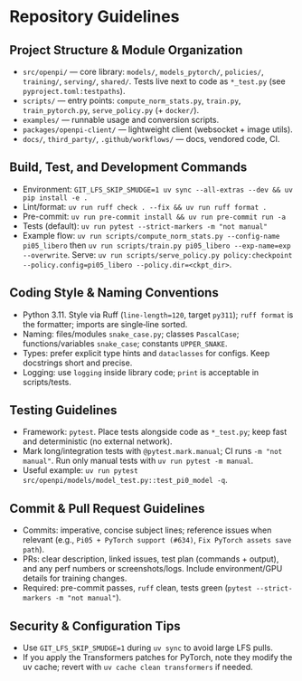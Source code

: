 # Repository Guidelines

## Project Structure & Module Organization
- `src/openpi/` — core library: `models/`, `models_pytorch/`, `policies/`, `training/`, `serving/`, `shared/`. Tests live next to code as `*_test.py` (see `pyproject.toml:testpaths`).
- `scripts/` — entry points: `compute_norm_stats.py`, `train.py`, `train_pytorch.py`, `serve_policy.py` (+ `docker/`).
- `examples/` — runnable usage and conversion scripts.
- `packages/openpi-client/` — lightweight client (websocket + image utils).
- `docs/`, `third_party/`, `.github/workflows/` — docs, vendored code, CI.

## Build, Test, and Development Commands
- Environment: `GIT_LFS_SKIP_SMUDGE=1 uv sync --all-extras --dev && uv pip install -e .`
- Lint/format: `uv run ruff check . --fix && uv run ruff format .`
- Pre-commit: `uv run pre-commit install && uv run pre-commit run -a`
- Tests (default): `uv run pytest --strict-markers -m "not manual"`
- Example flow: `uv run scripts/compute_norm_stats.py --config-name pi05_libero` then `uv run scripts/train.py pi05_libero --exp-name=exp --overwrite`. Serve: `uv run scripts/serve_policy.py policy:checkpoint --policy.config=pi05_libero --policy.dir=<ckpt_dir>`.

## Coding Style & Naming Conventions
- Python 3.11. Style via Ruff (`line-length=120`, target `py311`); `ruff format` is the formatter; imports are single‑line sorted.
- Naming: files/modules `snake_case.py`; classes `PascalCase`; functions/variables `snake_case`; constants `UPPER_SNAKE`.
- Types: prefer explicit type hints and `dataclasses` for configs. Keep docstrings short and precise.
- Logging: use `logging` inside library code; `print` is acceptable in scripts/tests.

## Testing Guidelines
- Framework: `pytest`. Place tests alongside code as `*_test.py`; keep fast and deterministic (no external network).
- Mark long/integration tests with `@pytest.mark.manual`; CI runs `-m "not manual"`. Run only manual tests with `uv run pytest -m manual`.
- Useful example: `uv run pytest src/openpi/models/model_test.py::test_pi0_model -q`.

## Commit & Pull Request Guidelines
- Commits: imperative, concise subject lines; reference issues when relevant (e.g., `Pi05 + PyTorch support (#634)`, `Fix PyTorch assets save path`).
- PRs: clear description, linked issues, test plan (commands + output), and any perf numbers or screenshots/logs. Include environment/GPU details for training changes.
- Required: pre-commit passes, `ruff` clean, tests green (`pytest --strict-markers -m "not manual"`).

## Security & Configuration Tips
- Use `GIT_LFS_SKIP_SMUDGE=1` during `uv sync` to avoid large LFS pulls.
- If you apply the Transformers patches for PyTorch, note they modify the uv cache; revert with `uv cache clean transformers` if needed.

